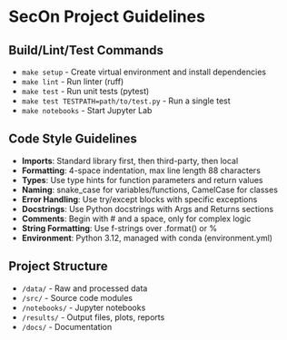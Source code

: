 # SecOn Project Guidelines

## Build/Lint/Test Commands
- `make setup` - Create virtual environment and install dependencies
- `make lint` - Run linter (ruff)
- `make test` - Run unit tests (pytest)
- `make test TESTPATH=path/to/test.py` - Run a single test
- `make notebooks` - Start Jupyter Lab

## Code Style Guidelines
- **Imports**: Standard library first, then third-party, then local
- **Formatting**: 4-space indentation, max line length 88 characters
- **Types**: Use type hints for function parameters and return values
- **Naming**: snake_case for variables/functions, CamelCase for classes
- **Error Handling**: Use try/except blocks with specific exceptions
- **Docstrings**: Use Python docstrings with Args and Returns sections
- **Comments**: Begin with # and a space, only for complex logic
- **String Formatting**: Use f-strings over .format() or %
- **Environment**: Python 3.12, managed with conda (environment.yml)

## Project Structure
- `/data/` - Raw and processed data
- `/src/` - Source code modules
- `/notebooks/` - Jupyter notebooks
- `/results/` - Output files, plots, reports
- `/docs/` - Documentation